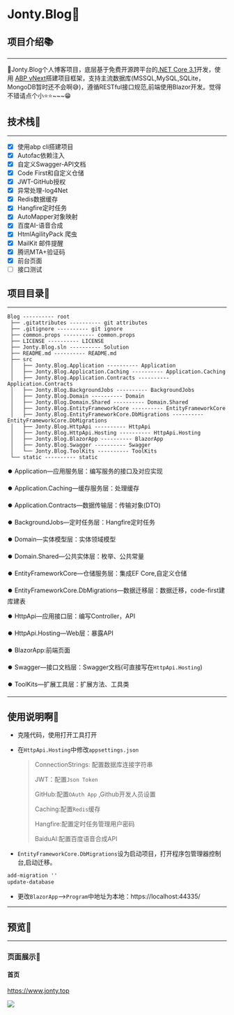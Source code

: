 # Jonty.Blog🎯

## 项目介绍📚

-------

🎯Jonty.Blog个人博客项目，底层基于免费开源跨平台的[.NET Core 3.1](https://docs.microsoft.com/zh-cn/dotnet/core/)开发，使用 [ABP vNext](https://abp.io/)搭建项目框架，支持主流数据库(MSSQL,MySQL,SQLite，MongoDB暂时还不会啊😅)，遵循RESTful接口规范,前端使用Blazor开发。觉得不错请点个小⭐⭐~~~😁

## 技术栈📑

---

- [x] 使用abp cli搭建项目
- [x] Autofac依赖注入
- [x] 自定义Swagger-API文档
- [x] Code First和自定义仓储
- [x] JWT-GitHub授权
- [x] 异常处理-log4Net
- [x] Redis数据缓存
- [x] Hangfire定时任务
- [x] AutoMapper对象映射
- [x] 百度AI-语音合成
- [x] HtmlAgilityPack 爬虫
- [x] MailKit 邮件提醒
- [x] 腾讯MTA+验证码
- [x] 前台页面
- [ ] 接口测试

## 项目目录📒

---

```
Blog ---------- root
 ├── .gitattributes ---------- git attributes
 ├── .gitignore ---------- git ignore
 ├── common.props ---------- common.props
 ├── LICENSE ---------- LICENSE
 ├── Jonty.Blog.sln ---------- Solution
 ├── README.md ---------- README.md
 ├── src
 │   ├── Jonty.Blog.Application ---------- Application
 │   ├── Jonty.Blog.Application.Caching ---------- Application.Caching
 │   ├── Jonty.Blog.Application.Contracts ---------- Application.Contracts
 │   ├── Jonty.Blog.BackgroundJobs ---------- BackgroundJobs
 │   ├── Jonty.Blog.Domain ---------- Domain
 │   ├── Jonty.Blog.Domain.Shared ---------- Domain.Shared
 │   ├── Jonty.Blog.EntityFrameworkCore ---------- EntityFrameworkCore
 │   ├── Jonty.Blog.EntityFrameworkCore.DbMigrations ---------- EntityFrameworkCore.DbMigrations
 │   ├── Jonty.Blog.HttpApi ---------- HttpApi
 │   ├── Jonty.Blog.HttpApi.Hosting ---------- HttpApi.Hosting 
 │   ├── Jonty.Blog.BlazorApp ---------- BlazorApp
 │   ├── Jonty.Blog.Swagger ---------- Swagger
 │   └── Jonty.Blog.ToolKits ---------- ToolKits
 └── static ---------- static
```

:record_button:   Application—应用服务层：编写服务的接口及对应实现

:record_button:   Application.Caching—缓存服务层：处理缓存

:record_button:   Application.Contracts—数据传输层：传输对象(DTO)

:record_button:   BackgroundJobs—定时任务层：Hangfire定时任务

:record_button:   Domain—实体模型层：实体领域模型

:record_button:   Domain.Shared—公共实体层：枚举、公共常量

:record_button:   EntityFrameworkCore—仓储服务层：集成EF Core,自定义仓储

:record_button:   EntityFrameworkCore.DbMigrations—数据迁移层：数据迁移，code-first建库建表

:record_button:   HttpApi—应用接口层：编写Controller，API

:record_button:   HttpApi.Hosting—Web层：暴露API

:record_button:   BlazorApp:前端页面

:record_button:   Swagger—接口文档层：Swagger文档(可直接写在`HttpApi.Hosting`)

:record_button:   ToolKits—扩展工具层：扩展方法、工具类

---

## 使用说明啊🚗

- 克隆代码，使用打开工具打开

- 在`HttpApi.Hosting`中修改`appsettings.json`

  > ConnectionStrings: 配置数据库连接字符串
  >
  > JWT：配置`Json Token`
  >
  > GitHub:配置`OAuth App` ,Github开发人员设置
  >
  > Caching:配置`Redis`缓存
  >
  > Hangfire:配置定时任务管理用户密码
  >
  > BaiduAI:配置百度语音合成API

- `EntityFrameworkCore.DbMigrations`设为启动项目，打开程序包管理器控制台,启动迁移。

```cmd
add-migration ''
update-database
```

- 更改`BlazorApp`—>`Program`中地址为本地：https://localhost:44335/

---

## 预览📃

---

### 页面展示🔎

#### 首页 

https://www.jonty.top

![](https://gitee.com/my_netinlove/Picturebed/raw/master/images/index.png)

